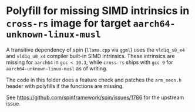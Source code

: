 # Polyfill for missing SIMD intrinsics in `cross-rs` image for target `aarch64-unknown-linux-musl`

A transitive dependency of spin (`llama.cpp` via `ggml`) uses the `vld1q_s8_x4` and `vld1q_u8_x4` compiler built-in SIMD intrinsics.
These intrinsics are missing for `aarch64` in `gcc < 10.3`, while `cross-rs` ships with `gcc 9` for `aarch64-unknown-linux-musl` as of writing.

The code in this folder does a feature check and patches the `arm_neon.h` header with polyfills if the functions are missing.

See https://github.com/spinframework/spin/issues/1786 for the upstream issue.
